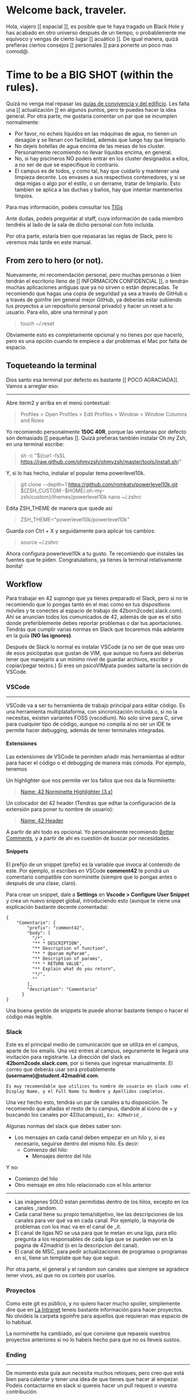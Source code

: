 # Welcome back, traveler.
Hola, viajero [[ espacial ]], es posible que te haya tragado un Black Hole y has acabado en otro universo después de un tiempo, o probablemente me equivoco y vengas de cierto lugar [[ acuático ]].
De igual manera, quizá prefieras ciertos consejos [[ personales ]] para ponerte un poco mas comod@.
# Time to be a BIG SHOT (within the rules).
Quizá no venga mal repasar las [guías de convivencia y del edificio](https://github.com/42MadridFT/Guia).
Les falta una [[ actualización ]] en algunos puntos, pero te puedes hacer la idea general. Por otra parte, me gustaría comentar un par que se incumplen normalmente:
- Por favor, no echeis líquidos en las máquinas de agua, no tienen un desagüe y se llenan con facilidad, además que luego hay que limpiarlo.
- No dejeis botellas de agua encima de las mesas de los cluster. Personalmente recomiendo no llevar líquidos encima, en general.
- No, si hay piscineros NO podeis entrar en los cluster designados a ellos, a no ser de que se especifique lo contrario.
- El campus es de todos, y como tal, hay que cuidarlo y mantener una limpieza decente. Los envases a sus respectivos contenedores, y si se deja migas o algo por el estilo, o un derrame, tratar de limpiarlo. Esto tambíen se aplica a las duchas y baños, hay que intentar mantenerlos limpios.

Para mas información, podeis consultar los [TIGs](https://meta.intra.42.fr/articles/reglas-de-conducta-y-tig)

Ante dudas, podeis preguntar al staff, cuya información de cada miembro tendréis al lado de la sala de dicho personal con foto incluida.

Por otra parte, estaría bien que repasaras las reglas de Slack, pero lo veremos más tarde en este manual.
## From zero to hero (or not).
Nuevamente, mi recomendación personal, pero muchas personas o bien tendrán el escritorio lleno de   [[ INFORMACION CONFIDENCIAL ]], o tendrán muchas aplicaciones antiguas que ya no sirven o están deprecadas. Te recomiendo que hagas una copia de seguridad ya sea a través de GitHub o a través de goinfre (en general mejor GitHub, ya deberías estar subiendo tus proyectos a un repositorio personal privado) y hacer un reset a tu usuario. Para ello, abre una terminal y pon
> touch ~/.reset

Obviamente esto es completamente opcional y no tienes por que hacerlo, pero es una opción cuando te empiece a dar problemas el Mac por falta de espacio.
## Toqueteando la terminal
Dios santo esa terminal por defecto es bastante [[ POCO AGRACIADA]]. Vamos a arreglar eso:
<hr>

Abre iterm2 y arriba en el menú contextual:
>Profiles > Open Profiles > Edit Profiles > Window > Window Columns and Rows

Yo recomiendo personalmente **150C 40R**, porque las ventanas por defecto son demasiado [[ pequeñas ]].
Quizá prefieras también instalar Oh my Zsh, en una terminal escribe: 
> sh -c "$(curl -fsSL https://raw.github.com/ohmyzsh/ohmyzsh/master/tools/install.sh)”

Y, si lo has hecho, instalar el popular tema powerlevel10k.

> git clone --depth=1 https://github.com/romkatv/powerlevel10k.git ${ZSH_CUSTOM:-$HOME/.oh-my-zsh/custom}/themes/powerlevel10k
> nano ~/.zshrc


Edita ZSH_THEME de manera que quede así
>ZSH_THEME="powerlevel10k/powerlevel10k"


Guarda con Ctrl + X y seguidamente para aplicar los cambios:
> source ~/.zshrc


Ahora configura powerlevel10k a tu gusto. Te recomiendo que instales las fuentes que te piden.
Congratulations, ya tienes la terminal relativamente bonita!
## Workflow
Para trabajar en 42 supongo que ya tienes preparado el Slack, pero si no te recomiendo que lo pongas tanto en el mac como en tus dispositivos móviles y te conectes al espacio de trabajo de 42born2code(.slack.com).
Ahí se anuncian todos los comunicados de 42, además de que es el sitio donde preferiblemente debes reportar problemas o dar tus aportaciones. Tendrás que cumplir varias normas en Slack que tocaremos más adelante en la guía **(NO las ignores)**.

Después de Slack lo normal es instalar VSCode (a no ser de que seas uno de esos psicópatas que gustan de VIM, que aunque no fuera así deberías tener que manejarlo a un mínimo nivel de guardar archivos, escribir y copiar/pegar textos.) Si eres un psicoVIMpata puedes saltarte la sección de VSCode.


### VSCode
<hr>

VSCode va a ser tu herramienta de trabajo principal para editar código. Es una herramienta multiplataforma, con sincronización incluida o, si no la necesitas, existen variantes FOSS (vscodium). No solo sirve para C, sirve para cualquier tipo de código, aunque no compila al no ser un IDE te permite hacer debugging, además de tener terminales integradas. 

#### Extensiones
Las extensiones de VSCode te permiten añadir más herramientas al editor para hacer el código o el debugging de manera más cómoda. Por ejemplo, tenemos

Un highlighter que nos permite ver los fallos que nos da la Norminette:
>[Name: 42 Norminette Highlighter (3.x)](https://marketplace.visualstudio.com/items?itemName=MariusvanWijk-JoppeKoers.codam-norminette-3)

Un colocador del 42 header (Tendras que editar la configuración de la extensión para poner tu nombre de usuario):
>[Name: 42 Header](https://marketplace.visualstudio.com/items?itemName=kube.42header)


A partir de ahi todo es opcional. Yo personalmente recomiendo [Better Comments](https://marketplace.visualstudio.com/items?itemName=aaron-bond.better-comments), y a partir de ahi es cuestión de buscar por necesidades.

#### Snippets

El prefijo de un snippet (prefix) es la variable que invoca al contenido de este. Por ejemplo, si escribes en VSCode **comment42** te pondrá un comentario compatible con norminette (siempre que lo pongas antes o después de una clase, claro).

Para crear un snippet, dale a **Settings** en **Vscode > Configure User Snippet** y crea un nuevo snippet global, introduciendo esto (aunque te viene una explicación bastante decente comentada):


```
{
    "Comentario": {
        "prefix": "comment42",
        "body": [
          "/*",
          "** * DESCRIPTION",
          "** Description of function",
          "** * @param myParam",
          "** Description of params",
          "** * RETURN VALUE",
          "** Explain what do you return",
          "*/",
          ""
        ],
        "description": "Comentario"
      }
}
```

Una buena gestión de snippets te puede ahorrar bastante tiempo o hacer el código más legible.

### Slack

Este es el principal medio de comunicación que se utiliza en el campus, aparte de los emails. Una vez entres al campus, seguramente te llegará una invitación para registrarte. La dirección del slack es **42born2code.slack.com**, por si tienes que ingresar manualmente. El correo que deberás usar será probablemente **(username)@student.42madrid.com**.

``Es muy recomendable que utilices tu nombre de usuario en slack como el Display Name, y el Full Name tu Nombre y Apellidos completos.`` 

Una vez hecho esto, tendrás un par de canales a tu disposición. Te recomiendo que añadas el resto de tu campus, dandole al icono de + y buscando los canales por 42(tucampus)\_ `Ex: 42Madrid_`. 

Algunas normas del slack que debes saber son:
- Los mensajes en cada canal deben empezar en un hilo y, si es necesario, seguirse dentro del mismo hilo. Es decir:
   + Comienzo del hilo:
   		+ Mensajes dentro del hilo


 Y no:

<ul>
	<li>Comienzo del hilo</li>
	<li>Otro mensaje en otro hilo relacionado con el hilo anterior</li>
</ul>
<hr>

- Las imágenes SOLO estan permitidas dentro de los hilos, excepto en los canales \_random.
- Cada canal tiene su propio tema/objetivo, lee las descripciones de los canales para ver qué va en cada canal. Por ejemplo, la mayoría de problemas con los mac va en el canal de \_it.
- El canal de ligas NO se usa para que te metan en una liga, para ello pregunta a los responsables de cada liga que se pueden ver en la pagina de 42madrid (o en la descripcion del canal).
- El canal de MSC, para pedir actualizaciones de programas o programas en sí, tiene un template que hay que seguir.

Por otra parte, el general y el random son canales que siempre se agradece tener vivos, así que no os corteis por usarlos.

### Proyectos

Como este git es público, y no quiero hacer mucho spoiler, simplemente dire que en [La Intranet](https://elearning.intra.42.fr/notions) teneis bastante información para hacer proyectos. No olvideis la carpeta sgoinfre para aquellos que requieran mas espacio de lo habitual.

La norminette ha cambiado, así que conviene que repaseis vuestros proyectos anteriores si no lo habeis hecho para que no os lleveis sustos.

### Ending
<hr>

De momento esta guía aun necesita muchos retoques, pero creo que está bien para calentar y tener una idea de que tienes que hacer al empezar. Podeis contactarme en slack si quereis hacer un pull request o vuestra contribución.




